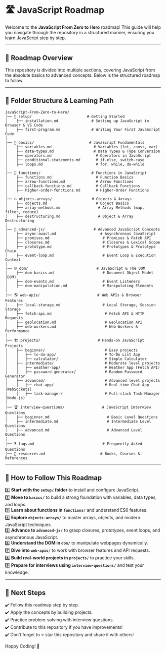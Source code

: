 # 🛣️ JavaScript Roadmap

Welcome to the **JavaScript From Zero to Hero** roadmap! This guide will help you navigate through the repository in a structured manner, ensuring you learn JavaScript step by step.

---

## 📌 Roadmap Overview

This repository is divided into multiple sections, covering JavaScript from the absolute basics to advanced concepts. Below is the structured roadmap to follow.

---

## 📂 Folder Structure & Learning Path

```
JavaScript-From-Zero-to-Hero/
│── 🚀 setup/                         # Getting Started
│    ├── installation.md               # Setting up JavaScript in Browser & VS Code
│    ├── first-program.md              # Writing Your First JavaScript Code
│
│── 📝 basics/                         # JavaScript Fundamentals
│    ├── variables.md                   # Variables (let, const, var)
│    ├── data-types.md                  # Data Types & Type Conversion
│    ├── operators.md                    # Operators in JavaScript
│    ├── conditional-statements.md       # if-else, switch-case
│    ├── loops.md                        # for, while, do-while
│
│── 🎯 functions/                       # Functions in JavaScript
│    ├── functions.md                    # Function Basics
│    ├── arrow-functions.md              # Arrow Functions
│    ├── callback-functions.md           # Callback Functions
│    ├── higher-order-functions.md       # Higher-Order Functions
│
│── 🔥 objects-arrays/                  # Objects & Arrays
│    ├── objects.md                      # Object Basics
│    ├── array-methods.md                 # Array Methods (map, filter, reduce)
│    ├── destructuring.md                 # Object & Array Destructuring
│
│── 🚀 advanced-js/                      # Advanced JavaScript Concepts
│    ├── async-await.md                    # Asynchronous JavaScript
│    ├── promises.md                        # Promises & Fetch API
│    ├── closures.md                        # Closures & Lexical Scope
│    ├── prototype.md                       # Prototypes & Prototype Chain
│    ├── event-loop.md                      # Event Loop & Execution Context
│
│── 🌐 dom/                               # JavaScript & The DOM
│    ├── dom-basics.md                      # Document Object Model (DOM)
│    ├── dom-events.md                      # Event Listeners
│    ├── dom-manipulation.md                # Manipulating Elements
│
│── 🌎 web-apis/                          # Web APIs & Browser Features
│    ├── local-storage.md                   # Local Storage, Session Storage
│    ├── fetch-api.md                        # Fetch API & HTTP Requests
│    ├── geolocation.md                      # Geolocation API
│    ├── web-workers.md                      # Web Workers & Performance
│
│── 🏗️ projects/                          # Hands-on JavaScript Projects
│    ├── beginner/                           # Easy projects
│    │   ├── to-do-app/                      # To-Do List App
│    │   ├── calculator/                     # Simple Calculator
│    ├── intermediate/                       # Moderate level projects
│    │   ├── weather-app/                    # Weather App (Fetch API)
│    │   ├── password-generator/             # Random Password Generator
│    ├── advanced/                           # Advanced level projects
│    │   ├── chat-app/                       # Real-time Chat App (WebSockets)
│    │   ├── task-manager/                   # Full-stack Task Manager (Node.js)
│
│── 🏆 interview-questions/                 # JavaScript Interview Questions
│    ├── beginner.md                          # Basic Level Questions
│    ├── intermediate.md                      # Intermediate Level Questions
│    ├── advanced.md                          # Advanced Level Questions
│
│── ❓ faqs.md                               # Frequently Asked Questions
│── 🚀 resources.md                         # Books, Courses & References
```

---

## 🎯 How to Follow This Roadmap

1️⃣ **Start with the `setup/` folder** to install and configure JavaScript.  
2️⃣ **Move to `basics/`** to build a strong foundation with variables, data types, and loops.  
3️⃣ **Learn about functions in `functions/`** and understand ES6 features.  
4️⃣ **Explore `objects-arrays/`** to master arrays, objects, and modern JavaScript techniques.  
5️⃣ **Advance to `advanced-js/`** to grasp closures, prototypes, event loops, and asynchronous JavaScript.  
6️⃣ **Understand the DOM in `dom/`** to manipulate webpages dynamically.  
7️⃣ **Dive into `web-apis/`** to work with browser features and API requests.  
8️⃣ **Build real-world projects in `projects/`** to practice your skills.  
9️⃣ **Prepare for interviews using `interview-questions/`** and test your knowledge.  

---

## 🚀 Next Steps
✔️ Follow this roadmap step by step.  
✔️ Apply the concepts by building projects.  
✔️ Practice problem-solving with interview questions.  
✔️ Contribute to this repository if you have improvements!  
✔️ Don’t forget to ⭐ star this repository and share it with others!  

Happy Coding! 🚀

